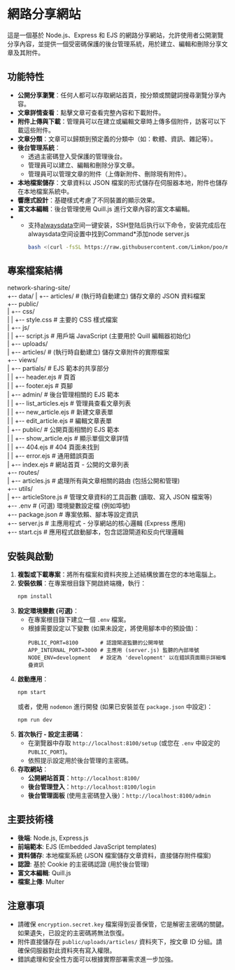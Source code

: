 # 網路分享網站

這是一個基於 Node.js、Express 和 EJS 的網路分享網站，允許使用者公開瀏覽分享內容，並提供一個受密碼保護的後台管理系統，用於建立、編輯和刪除分享文章及其附件。

## 功能特性

* **公開分享瀏覽**：任何人都可以存取網站首頁，按分類或關鍵詞搜尋瀏覽分享內容。
* **文章詳情查看**：點擊文章可查看完整內容和下載附件。
* **附件上傳與下載**：管理員可以在建立或編輯文章時上傳多個附件，訪客可以下載這些附件。
* **文章分類**：文章可以歸類到預定義的分類中（如：軟體、資訊、雜記等）。
* **後台管理系統**：
    * 透過主密碼登入受保護的管理後台。
    * 管理員可以建立、編輯和刪除分享文章。
    * 管理員可以管理文章的附件（上傳新附件、刪除現有附件）。
* **本地檔案儲存**：文章資料以 JSON 檔案的形式儲存在伺服器本地，附件也儲存在本地檔案系統中。
* **響應式設計**：基礎樣式考慮了不同裝置的顯示效果。
* **富文本編輯**：後台管理使用 Quill.js 進行文章內容的富文本編輯。
* - 支持[alwaysdata](https://www.alwaysdata.com/en/)空间一键安装，SSH登陆后执行以下命令，安装完成后在alwaysdata空间设置中找到Command*添加node server.js
     ```bash
     bash <(curl -fsSL https://raw.githubusercontent.com/Limkon/poo/master/setup.sh)
     ```

## 專案檔案結構

network-sharing-site/  
+-- data/
|   +-- articles/         # (執行時自動建立) 儲存文章的 JSON 資料檔案   
+-- public/  
|   +-- css/  
|   |   +-- style.css     # 主要的 CSS 樣式檔案  
|   +-- js/  
|   |   +-- script.js     # 用戶端 JavaScript (主要用於 Quill 編輯器初始化)  
|   +-- uploads/   
|       +-- articles/     # (執行時自動建立) 儲存文章附件的實際檔案   
+-- views/    
|   +-- partials/         # EJS 範本的共享部分   
|   |   +-- header.ejs    # 頁首   
|   |   +-- footer.ejs    # 頁腳   
|   +-- admin/            # 後台管理相關的 EJS 範本   
|   |   +-- list_articles.ejs   # 管理員查看文章列表   
|   |   +-- new_article.ejs     # 新建文章表單   
|   |   +-- edit_article.ejs    # 編輯文章表單   
|   +-- public/           # 公開頁面相關的 EJS 範本   
|   |   +-- show_article.ejs    # 顯示單個文章詳情   
|   |   +-- 404.ejs             # 404 頁面未找到   
|   |   +-- error.ejs           # 通用錯誤頁面   
|   +-- index.ejs           # 網站首頁 - 公開的文章列表   
+-- routes/   
|   +-- articles.js       # 處理所有與文章相關的路由 (包括公開和管理)   
+-- utils/   
|   +-- articleStore.js   # 管理文章資料的工具函數 (讀取、寫入 JSON 檔案等)   
+-- .env                    # (可選) 環境變數設定檔 (例如埠號)   
+-- package.json            # 專案依賴、腳本等設定資訊   
+-- server.js               # 主應用程式 - 分享網站的核心邏輯 (Express 應用)   
+-- start.cjs               # 應用程式啟動腳本，包含認證閘道和反向代理邏輯   



## 安裝與啟動

1.  **複製或下載專案**：將所有檔案和資料夾按上述結構放置在您的本地電腦上。
2.  **安裝依賴**：在專案根目錄下開啟終端機，執行：
    ```bash
    npm install
    ```
3.  **設定環境變數 (可選)**：
    * 在專案根目錄下建立一個 `.env` 檔案。
    * 根據需要設定以下變數 (如果未設定，將使用腳本中的預設值)：
        ```
        PUBLIC_PORT=8100       # 認證閘道監聽的公開埠號
        APP_INTERNAL_PORT=3000 # 主應用 (server.js) 監聽的內部埠號
        NODE_ENV=development   # 設定為 'development' 以在錯誤頁面顯示詳細堆疊資訊
        ```
4.  **啟動應用**：
    ```bash
    npm start
    ```
    或者，使用 `nodemon` 進行開發 (如果已安裝並在 `package.json` 中設定)：
    ```bash
    npm run dev
    ```
5.  **首次執行 - 設定主密碼**：
    * 在瀏覽器中存取 `http://localhost:8100/setup` (或您在 `.env` 中設定的 `PUBLIC_PORT`)。
    * 依照提示設定用於後台管理的主密碼。
6.  **存取網站**：
    * **公開網站首頁**：`http://localhost:8100/`
    * **後台管理登入**：`http://localhost:8100/login`
    * **後台管理面板** (使用主密碼登入後)：`http://localhost:8100/admin`

## 主要技術棧

* **後端**: Node.js, Express.js
* **前端範本**: EJS (Embedded JavaScript templates)
* **資料儲存**: 本地檔案系統 (JSON 檔案儲存文章資料，直接儲存附件檔案)
* **認證**: 基於 Cookie 的主密碼認證 (用於後台管理)
* **富文本編輯**: Quill.js
* **檔案上傳**: Multer

## 注意事項

* 請確保 `encryption.secret.key` 檔案得到妥善保管，它是解密主密碼的關鍵。如果遺失，已設定的主密碼將無法恢復。
* 附件直接儲存在 `public/uploads/articles/` 資料夾下，按文章 ID 分組。請確保伺服器對此資料夾有寫入權限。
* 錯誤處理和安全性方面可以根據實際部署需求進一步加強。
